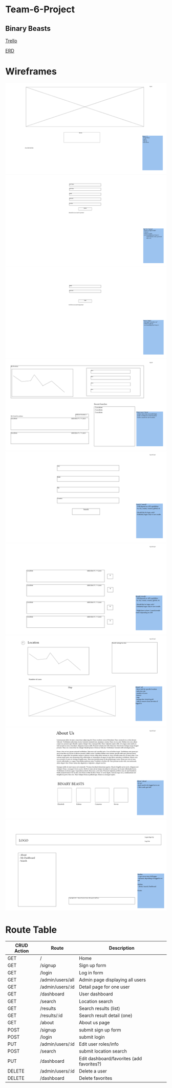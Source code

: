# Team-6-Project
## Binary Beasts

[Trello](https://trello.com/b/oK1WjNdG/project-3)

[ERD](https://lucid.app/lucidchart/invitations/accept/6b16b9ed-aa9e-46ed-a7b1-5bc2c02922f5)

# Wireframes
![Home](/Wireframes/Home.png)
![SignUp](/Wireframes/signup.png)
![LogIn](/Wireframes/login.png)
![Dashboard](/Wireframes/Dashboard.png)
![Search](/Wireframes/search.png)
![Results](/Wireframes/results.png)
![Details](/Wireframes/details.png)
![About](/Wireframes/about.png)
![NavBar](/Wireframes/NavBar.png)

# Route Table

CRUD Action | Route | Description
----- | ----- | -----
GET | / | Home
GET | /signup | Sign up form
GET | /login | Log in form
GET | /admin/users/all | Admin page displaying all users
GET | /admin/users/:id | Detail page for one user
GET | /dashboard | User dashboard
GET | /search | Location search
GET | /results | Search results (list)
GET | /results/:id | Search result detail (one)
GET | /about | About us page
POST | /signup | submit sign up form
POST | /login | submit login
PUT | /admin/users/:id | Edit user roles/info
POST | /search | submit location search
PUT | /dashboard | Edit dashboard/favorites (add favorites?)
DELETE | /admin/users/:id | Delete a user
DELETE | /dashboard | Delete favorites

